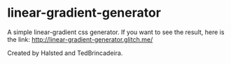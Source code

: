 # linear-gradient-generator
A simple linear-gradient css generator.
If you want to see the result, here is the link: http://linear-gradient-generator.glitch.me/

Created by Halsted and TedBrincadeira.
